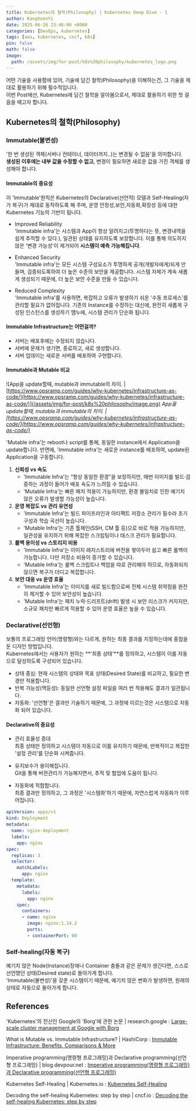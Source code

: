 ```yaml
---
title: Kubernetes의 철학(Philosophy) | Kubernetes Deep Dive - 1
author: KanghoonYi
date: 2025-06-26 23:46:00 +0900
categories: [DevOps, kubernetes]
tags: [aws, kubernetes, cncf, k8s]
pin: false
math: false
image:
  path: /assets/img/for-post/k8s%20philosophy/kubernetes_logo.png
---
```

어떤 기술을 사용함에 있어, 기술에 담긴 철학(Philosophy)을 이해하는건, 그 기술을 제대로 활용하기 위해 필수적입니다.  
이번 Post에선, Kubernetes에 담긴 철학을 알아봄으로서, 제대로 활용하기 위한 첫 걸음을 떼고자 합니다.

## Kubernetes의 철학(Philosophy)

### Immutable(불변성)

'한 번 생성된 객체(서버나 컨테이너, 데이터까지..)는 변경될 수 없음'을 의미합니다.  
**생성된 이후에는 내부 값을 수정할 수 없고**, 변경이 필요하면 새로운 값을 가진 객체를 생성해야 합니다.

#### Immutable의 중요성

이 'Immutable'원칙은 Kubernetes의 Declarative(선언적) 모델과 Self-Healing(자가 복구)가 제대로 동작하도록 해 주며, 운영 안정성,보안,자동화,확장성 등에 대한 Kubernetes 기능의 기반이 됩니다.  

- Improved Reliability  
  'Immutable infra'는 시스템과 App이 항상 알려지고(투명하다는 뜻, 변경내역을 쉽게 추적할 수 있다.), 일관된 상태를 유지하도록 보장합니다. 이를 통해 의도하지 않은 '변경 가능성'이 제거되어 **시스템이 예측 가능해집니다**.

- Enhanced Security  
  'Immutable infra'는 모든 시스템 구성요소가 투명하게 공개(개발자에게)되게 만들며, 검증되도록하여 더 높은 수준의 보안을 제공합니다. 시스템 자체가 계속 새롭게 생성되기 때문에, 더 높은 보안 수준을 만들 수 있습니다.

- Reduced Complexity  
  'Immutable infra'를 사용하면, 복잡하고 오류가 발생하기 쉬운 '수동 프로세스'를 관리할 필요가 없어집니다. 기존의 Instance를 수정하는 대신에, 완전히 새롭게 구성된 인스턴스를 생성하기 땜누에, 시스템 관리가 단순화 됩니다.


#### Immutable Infrastructure는 어떤걸까?

- 서버는 배포후에는 수정되지 않습니다.
- 서버에 문제가 생기면, 종료하고, 새로 생성합니다.
- 서버 업데이는 새로운 서버를 배포하여 구현합니다.

#### Immutable과 Mutable 비교

![App을 update할때, mutable과 immutable의 차이. \| [https://www.opsramp.com/guides/why-kubernetes/infrastructure-as-code/](https://www.opsramp.com/guides/why-kubernetes/infrastructure-as-code/)](/assets/img/for-post/k8s%20philosophy/image.png)
_App을 update할때, mutable과 immutable의 차이. \| [https://www.opsramp.com/guides/why-kubernetes/infrastructure-as-code/](https://www.opsramp.com/guides/why-kubernetes/infrastructure-as-code/)_

'Mutable infra'는 reboot나 script를 통해, 동일한 instance에서 Application을 update합니다. 반면에, 'Immutable infra'는 새로운 instance를 배포하여, update된 Application을 구동합니다.

1. **신뢰성 vs 속도**
    - 'Immutable Infra'는 “항상 동일한 환경”을 보장하지만, 매번 이미지를 빌드·검증하는 과정이 들어가 배포 속도가 느려질 수 있습니다.
    - 'Mutable Infra'는 빠른 패치 적용이 가능하지만, 환경 불일치로 인한 예기치 않은 오류가 발생할 가능성이 높습니다.
2. **운영 복잡도 vs 관리 유연성**
    - 'Immutable Infra'는 빌드 파이프라인과 아티팩트 저장소 관리가 필수라 초기 구성과 학습 곡선이 높습니다.
    - 'Mutable Infra'는 기존 툴체인(SSH, CM 툴 등)으로 바로 적용 가능하지만, 일관성을 유지하기 위해 복잡한 스크립팅이나 태스크 관리가 필요합니다.
3. **롤백 용이성 vs 스토리지 비용**
    - 'Immutable Infra'는 이미지 레지스트리에 버전을 쌓아두어 쉽고 빠른 롤백이 가능합니다. 다만 저장소 비용이 증가할 수 있습니다.
    - 'Mutable Infra'는 롤백 스크립트나 백업을 따로 관리해야 하므로, 자동화되지 않으면 복구가 더디고 복잡합니다.
4. **보안 대응 vs 운영 효율**
    - 'Immutable Infra'는 이미지를 새로 빌드함으로써 전체 시스템 취약점을 완전히 제거할 수 있어 보안성이 높습니다.
    - 'Mutable Infra'는 패치 누락·드리프트(drift) 발생 시 보안 리스크가 커지지만, 소규모 패치만 빠르게 적용할 수 있어 운영 효율은 높을 수 있습니다.

### Declarative(선언형)

보통의 프로그래밍 언어(명령형)와는 다르게, 원하는 최종 결과를 지정하는데에 중점을 둔 디자인 방법입니다.  
Kubernetes에서는 사용자가 원하는 **'최종 상태'**를 정의하고, 시스템이 이를 자동으로 달성하도록 구성되어 있습니다.

- 상태 중심: 현재 시스템의 상태와 목표 상태(Desired State)를 비교하고, 필요한 변경만 적용합니다.
- 반복 가능성(멱등성): 동일한 선언형 설정 파일을 여러 번 적용해도 결과가 일관됩니다.
- 자동화: '선언형'은 결과만 기술하기 때문에, 그 과정에 이르는것은 시스템으로 자동화 되어 있습니다.

#### Declarative의 중요성

- 관리 효율성 증대  
  최종 상태만 정의하고 시스템이 자동으로 이를 유지하기 때문에, 반복적이고 복잡한 '설정 관리'를 단순화 시켜줍니다.

- 유지보수가 용이해집니다.  
  Git을 통해 버젼관리가 가능해지면서, 추적 및 협업에 도움이 됩니다.

- 자동화에 적합합니다.  
  최종 결과만 정의하고, 그 과정은 '시스템화'하기 때문에, 자연스럽게 자동화가 이루어집니다.


```yaml
apiVersion: apps/v1
kind: Deployment
metadata:
  name: nginx-deployment
  labels:
    app: nginx
spec:
  replicas: 3
  selector:
    matchLabels:
      app: nginx
  template:
    metadata:
      labels:
        app: nginx
    spec:
      containers:
      - name: nginx
        image: nginx:1.14.2
        ports:
        - containerPort: 80
```

### Self-healing(자동 복구)

예기치 않은 Node(Instance)장애나 Container 충돌과 같은 문제가 생긴다면, 스스로 선언했던 상태(Desired state)로 돌아가게 합니다.  
'Immutable(불변성)'을 갖춘 시스템이기 때문에, 예기치 않은 변화가 발생하면, 원래의 상태로 자동으로 돌아가게 합니다.

## References

'Kubernetes'의 전신인 Google의 'Borg'에 관한 논문 \| research.google
: [Large-scale cluster management at Google with Borg](https://research.google/pubs/large-scale-cluster-management-at-google-with-borg/)

What is Mutable vs. Immutable Infrastructure? \| HashiCorp
: [Immutable Infrastructure: Benefits, Comparisons & More](https://www.hashicorp.com/ko/resources/what-is-mutable-vs-immutable-infrastructure)

Imperative programming(명령형 프로그래밍)과 Declarative programming(선언형 프로그래밍) \| blog.devpour.net
: [Imperative programming(명령형 프로그래밍)과 Declarative programming(선언형 프로그래밍)](https://blog.devpour.net/posts/Imperative-programming-and-Declarative-programming/)

Kubernetes Self-Healing \| Kubernetes.io
: [Kubernetes Self-Healing](https://kubernetes.io/docs/concepts/architecture/self-healing/)

Decoding the self-healing Kubernetes: step by step \| cncf.io
: [Decoding the self-healing Kubernetes: step by step](https://www.cncf.io/blog/2020/05/26/decoding-the-self-healing-kubernetes-step-by-step/)
